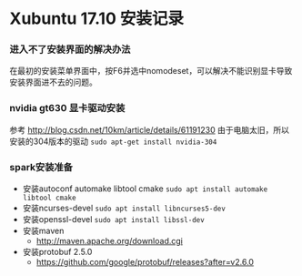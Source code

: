 # Xubuntu 17.10 安装记录

### 进入不了安装界面的解决办法
在最初的安装菜单界面中，按F6并选中nomodeset，可以解决不能识别显卡导致安装界面进不去的问题。

### nvidia gt630 显卡驱动安装
参考 http://blog.csdn.net/10km/article/details/61191230
由于电脑太旧，所以安装的304版本的驱动
`sudo apt-get install nvidia-304`

### spark安装准备

* 安装autoconf automake libtool cmake `sudo apt install automake libtool cmake`
* 安装ncurses-devel `sudo apt install libncurses5-dev`
* 安装openssl-devel `sudo apt install libssl-dev`
* 安装maven
  - http://maven.apache.org/download.cgi
* 安装protobuf 2.5.0
  - https://github.com/google/protobuf/releases?after=v2.6.0
